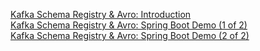 

[Kafka Schema Registry & Avro: Introduction](https://www.lydtechconsulting.com/blog-kafka-schema-registry-intro.html)   
[Kafka Schema Registry & Avro: Spring Boot Demo (1 of 2)](https://www.lydtechconsulting.com/blog-kafka-schema-registry-demo-part1.html)   
[Kafka Schema Registry & Avro: Spring Boot Demo (2 of 2)](https://www.lydtechconsulting.com/blog-kafka-schema-registry-demo-part2.html) 

